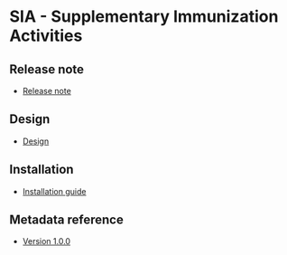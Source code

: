 # SIA - Supplementary Immunization Activities

## Release note 

- [Release note](#sia-agg-release-note)

## Design

- [Design](#sia-agg-design)

## Installation

- [Installation guide](#sia-agg-installation)

## Metadata reference

- [Version 1.0.0]()

